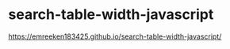 # search-table-width-javascript
[]() https://emreeken183425.github.io/search-table-width-javascript/
